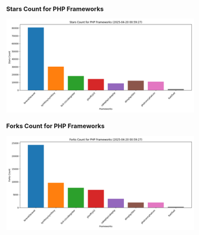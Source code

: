 ### Stars Count for PHP Frameworks

![Stars Chart](./archive/charts/20250420005927_stars_count.png)

### Forks Count for PHP Frameworks

![Forks Chart](./archive/charts/20250420005927_forks_count.png)

